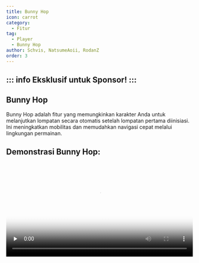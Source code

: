 ```yaml
---
title: Bunny Hop
icon: carrot
category:
  - Fitur
tag:
  - Player
  - Bunny Hop
author: Schvis, NatsumeAoii, RodanZ
order: 3
---
```

::: info Eksklusif untuk Sponsor!
:::
---
## Bunny Hop

Bunny Hop adalah fitur yang memungkinkan karakter Anda untuk melanjutkan lompatan secara otomatis setelah lompatan pertama diinisiasi. Ini meningkatkan mobilitas dan memudahkan navigasi cepat melalui lingkungan permainan.

## Demonstrasi Bunny Hop:

<video controls preload="none" width="100%" poster="https://nextcloud.atruicardona.xyz/s/5NYq9Rcf7852oJD/preview"><source src="https://nextcloud.atruicardona.xyz/s/5NYq9Rcf7852oJD/download" type="video/mp4"></video>